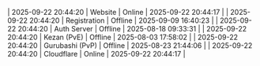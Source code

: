 | 2025-09-22 20:44:20 | Website | Online | 2025-09-22 20:44:17 |
| 2025-09-22 20:44:20 | Registration | Offline | 2025-09-09 16:40:23 |
| 2025-09-22 20:44:20 | Auth Server | Offline | 2025-08-18 09:33:31 |
| 2025-09-22 20:44:20 | Kezan (PvE) | Offline | 2025-08-03 17:58:02 |
| 2025-09-22 20:44:20 | Gurubashi (PvP) | Offline | 2025-08-23 21:44:06 |
| 2025-09-22 20:44:20 | Cloudflare | Online | 2025-09-22 20:44:17 |
